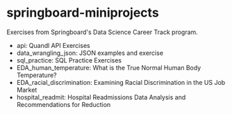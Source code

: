 # springboard-miniprojects

Exercises from Springboard's Data Science Career Track program.


* api: Quandl API Exercises
* data_wrangling_json: JSON examples and exercise
* sql_practice: SQL Practice Exercises
* EDA_human_temperature: What is the True Normal Human Body Temperature?
* EDA_racial_discrimination: Examining Racial Discrimination in the US Job Market
* hospital_readmit: Hospital Readmissions Data Analysis and Recommendations for Reduction
